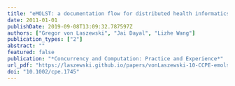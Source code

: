```yaml
---
title: "eMOLST: a documentation flow for distributed health informatics"
date: 2011-01-01
publishDate: 2019-09-08T13:09:32.787597Z
authors: ["Gregor von Laszewski", "Jai Dayal", "Lizhe Wang"]
publication_types: ["2"]
abstract: ""
featured: false
publication: "*Concurrency and Computation: Practice and Experience*"
url_pdf: "https://laszewski.github.io/papers/vonLaszewski-10-CCPE-emolst.pdf"
doi: "10.1002/cpe.1745"
---
```


